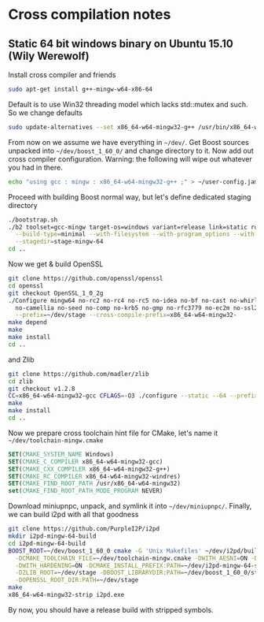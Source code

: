 Cross compilation notes
=======================

Static 64 bit windows binary on Ubuntu 15.10 (Wily Werewolf)
---------------------------------------------------------------------

Install cross compiler and friends
```sh
sudo apt-get install g++-mingw-w64-x86-64
```
Default is to use Win32 threading model which lacks std::mutex and such. So we change defaults
```sh
sudo update-alternatives --set x86_64-w64-mingw32-g++ /usr/bin/x86_64-w64-mingw32-g++-posix
```
From now on we assume we have everything in `~/dev/`. Get Boost sources unpacked into `~/dev/boost_1_60_0/`
and change directory to it.
Now add out cross compiler configuration. Warning: the following will wipe out whatever you had in there.
```sh
echo "using gcc : mingw : x86_64-w64-mingw32-g++ ;" > ~/user-config.jam
```
Proceed with building Boost normal way, but let's define dedicated staging directory
```sh
./bootstrap.sh
./b2 toolset=gcc-mingw target-os=windows variant=release link=static runtime-link=static address-model=64 \
  --build-type=minimal --with-filesystem --with-program_options --with-date_time \
  --stagedir=stage-mingw-64
cd ..
```
Now we get & build OpenSSL
```sh
git clone https://github.com/openssl/openssl
cd openssl
git checkout OpenSSL_1_0_2g
./Configure mingw64 no-rc2 no-rc4 no-rc5 no-idea no-bf no-cast no-whirlpool no-md2 no-md4 no-ripemd no-mdc2 \
  no-camellia no-seed no-comp no-krb5 no-gmp no-rfc3779 no-ec2m no-ssl2 no-jpake no-srp no-sctp no-srtp \
  --prefix=~/dev/stage --cross-compile-prefix=x86_64-w64-mingw32-
make depend
make
make install
cd ..
```
and Zlib
```sh
git clone https://github.com/madler/zlib
cd zlib
git checkout v1.2.8
CC=x86_64-w64-mingw32-gcc CFLAGS=-O3 ./configure --static --64 --prefix=~/dev/stage
make
make install
cd ..
```
Now we prepare cross toolchain hint file for CMake, let's name it `~/dev/toolchain-mingw.cmake`
```cmake
SET(CMAKE_SYSTEM_NAME Windows)
SET(CMAKE_C_COMPILER x86_64-w64-mingw32-gcc)
SET(CMAKE_CXX_COMPILER x86_64-w64-mingw32-g++)
SET(CMAKE_RC_COMPILER x86_64-w64-mingw32-windres)
SET(CMAKE_FIND_ROOT_PATH /usr/x86_64-w64-mingw32)
set(CMAKE_FIND_ROOT_PATH_MODE_PROGRAM NEVER)
```
Download miniupnpc, unpack, and symlink it into `~/dev/miniupnpc/`.
Finally, we can build i2pd with all that goodness
```sh
git clone https://github.com/PurpleI2P/i2pd
mkdir i2pd-mingw-64-build
cd i2pd-mingw-64-build
BOOST_ROOT=~/dev/boost_1_60_0 cmake -G 'Unix Makefiles' ~/dev/i2pd/build -DBUILD_TYPE=Release \
  -DCMAKE_TOOLCHAIN_FILE=~/dev/toolchain-mingw.cmake -DWITH_AESNI=ON -DWITH_UPNP=ON -DWITH_STATIC=ON \
  -DWITH_HARDENING=ON -DCMAKE_INSTALL_PREFIX:PATH=~/dev/i2pd-mingw-64-static \
  -DZLIB_ROOT=~/dev/stage -DBOOST_LIBRARYDIR:PATH=~/dev/boost_1_60_0/stage-mingw-64/lib \
  -DOPENSSL_ROOT_DIR:PATH=~/dev/stage
make
x86_64-w64-mingw32-strip i2pd.exe
```
By now, you should have a release build with stripped symbols.
